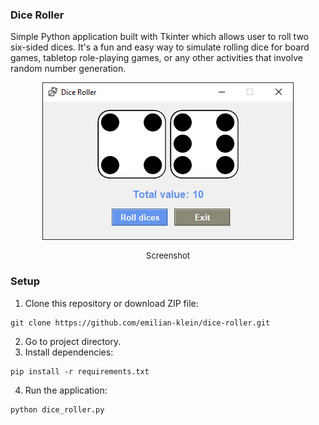 ### Dice Roller
Simple Python application built with Tkinter which allows user to roll two six-sided dices. It's a fun and easy way to simulate rolling dice for board games, tabletop role-playing games, or any other activities that involve random number generation.
<p align="center">
  <img src="images/app.png">
</p>
<p align="center" style="font-size: small">
  Screenshot
</p>

### Setup
1. Clone this repository or download ZIP file:
```
git clone https://github.com/emilian-klein/dice-roller.git
```
2. Go to project directory.
3. Install dependencies:
```
pip install -r requirements.txt
```
4. Run the application:
```
python dice_roller.py
```